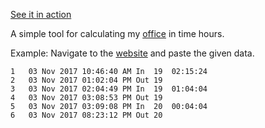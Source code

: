 [See it in action](https://z0h4n.github.io/in-time-calculator/)

A simple tool for calculating my [office](http://www.mitrmedia.com) in time hours.

Example: Navigate to the [website](https://z0h4n.github.io/in-time-calculator/) and paste the given data.<br>
```
1	03 Nov 2017 10:46:40 AM	In	19	02:15:24
2	03 Nov 2017 01:02:04 PM	Out	19
3	03 Nov 2017 02:04:49 PM	In	19	01:04:04
4	03 Nov 2017 03:08:53 PM	Out	19
5	03 Nov 2017 03:09:08 PM	In	20	00:04:04
6	03 Nov 2017 08:23:12 PM	Out	20
```
